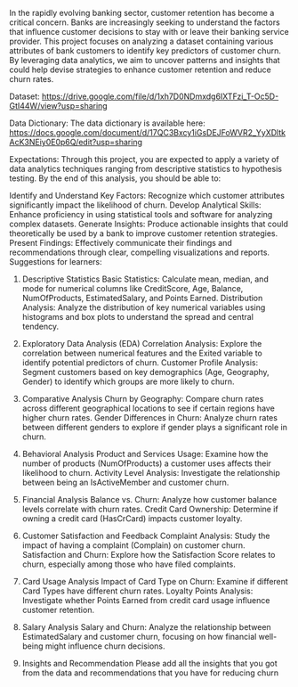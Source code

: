 In the rapidly evolving banking sector, customer retention has become a critical concern. Banks are increasingly seeking to understand the factors that influence customer decisions to stay with or leave their banking service provider. This project focuses on analyzing a dataset containing various attributes of bank customers to identify key predictors of customer churn. By leveraging data analytics, we aim to uncover patterns and insights that could help devise strategies to enhance customer retention and reduce churn rates.

Dataset:
https://drive.google.com/file/d/1xh7D0NDmxdg6IXTFzi_T-Oc5D-GtI44W/view?usp=sharing

Data Dictionary:
The data dictionary is available here: https://docs.google.com/document/d/17QC3Bxcy1iGsDEJFoWVR2_YyXDltkAcK3NEiy0E0p6Q/edit?usp=sharing

Expectations:
Through this project, you are expected to apply a variety of data analytics techniques ranging from descriptive statistics to hypothesis testing. By the end of this analysis, you should be able to:

Identify and Understand Key Factors: Recognize which customer attributes significantly impact the likelihood of churn.
Develop Analytical Skills: Enhance proficiency in using statistical tools and software for analyzing complex datasets.
Generate Insights: Produce actionable insights that could theoretically be used by a bank to improve customer retention strategies.
Present Findings: Effectively communicate their findings and recommendations through clear, compelling visualizations and reports.
Suggestions for learners:
1. Descriptive Statistics
Basic Statistics: Calculate mean, median, and mode for numerical columns like CreditScore, Age, Balance, NumOfProducts, EstimatedSalary, and Points Earned.
Distribution Analysis: Analyze the distribution of key numerical variables using histograms and box plots to understand the spread and central tendency.

2. Exploratory Data Analysis (EDA)
Correlation Analysis: Explore the correlation between numerical features and the Exited variable to identify potential predictors of churn.
Customer Profile Analysis: Segment customers based on key demographics (Age, Geography, Gender) to identify which groups are more likely to churn.

3. Comparative Analysis
Churn by Geography: Compare churn rates across different geographical locations to see if certain regions have higher churn rates.
Gender Differences in Churn: Analyze churn rates between different genders to explore if gender plays a significant role in churn.

4. Behavioral Analysis
Product and Services Usage: Examine how the number of products (NumOfProducts) a customer uses affects their likelihood to churn.
Activity Level Analysis: Investigate the relationship between being an IsActiveMember and customer churn.

5. Financial Analysis
Balance vs. Churn: Analyze how customer balance levels correlate with churn rates.
Credit Card Ownership: Determine if owning a credit card (HasCrCard) impacts customer loyalty.

6. Customer Satisfaction and Feedback
Complaint Analysis: Study the impact of having a complaint (Complain) on customer churn.
Satisfaction and Churn: Explore how the Satisfaction Score relates to churn, especially among those who have filed complaints.

7. Card Usage Analysis
Impact of Card Type on Churn: Examine if different Card Types have different churn rates.
Loyalty Points Analysis: Investigate whether Points Earned from credit card usage influence customer retention.

8. Salary Analysis
Salary and Churn: Analyze the relationship between EstimatedSalary and customer churn, focusing on how financial well-being might influence churn decisions.

9. Insights and Recommendation
Please add all the insights that you got from the data and recommendations that you have for reducing churn
